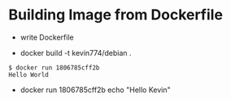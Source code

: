 Building Image from Dockerfile
==============================

* write Dockerfile

* docker build -t kevin774/debian . 

```
$ docker run 1806785cff2b
Hello World
```
* docker run 1806785cff2b echo "Hello Kevin"

